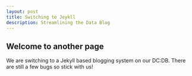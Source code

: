 ```yaml
---
layout: post
title: Switching to Jeykll
description: Streamlining the Data Blog
---
```


## Welcome to another page

We are switching to a Jekyll based blogging system on our DC:DB.
There are still a few bugs so stick with us!
